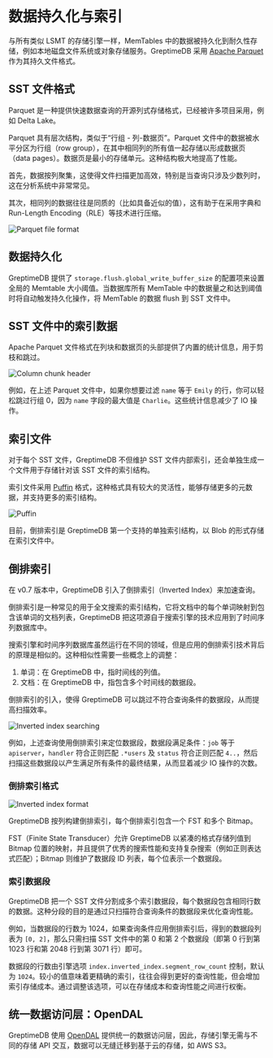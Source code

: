 # 数据持久化与索引

与所有类似 LSMT 的存储引擎一样，MemTables 中的数据被持久化到耐久性存储，例如本地磁盘文件系统或对象存储服务。GreptimeDB 采用 [Apache Parquet][1] 作为其持久文件格式。

## SST 文件格式

Parquet 是一种提供快速数据查询的开源列式存储格式，已经被许多项目采用，例如 Delta Lake。

Parquet 具有层次结构，类似于“行组 - 列-数据页”。Parquet 文件中的数据被水平分区为行组（row group），在其中相同列的所有值一起存储以形成数据页（data pages）。数据页是最小的存储单元。这种结构极大地提高了性能。

首先，数据按列聚集，这使得文件扫描更加高效，特别是当查询只涉及少数列时，这在分析系统中非常常见。

其次，相同列的数据往往是同质的（比如具备近似的值），这有助于在采用字典和 Run-Length Encoding（RLE）等技术进行压缩。

![Parquet file format](/parquet-file-format.png)

## 数据持久化

GreptimeDB 提供了 `storage.flush.global_write_buffer_size` 的配置项来设置全局的 Memtable 大小阈值。当数据库所有 MemTable 中的数据量之和达到阈值时将自动触发持久化操作，将 MemTable 的数据 flush 到 SST 文件中。


## SST 文件中的索引数据

Apache Parquet 文件格式在列块和数据页的头部提供了内置的统计信息，用于剪枝和跳过。

![Column chunk header](/column-chunk-header.png)

例如，在上述 Parquet 文件中，如果你想要过滤 `name` 等于 `Emily` 的行，你可以轻松跳过行组 0，因为 `name` 字段的最大值是 `Charlie`。这些统计信息减少了 IO 操作。


## 索引文件

对于每个 SST 文件，GreptimeDB 不但维护 SST 文件内部索引，还会单独生成一个文件用于存储针对该 SST 文件的索引结构。

索引文件采用 [Puffin][3] 格式，这种格式具有较大的灵活性，能够存储更多的元数据，并支持更多的索引结构。

![Puffin](/puffin.png)

目前，倒排索引是 GreptimeDB 第一个支持的单独索引结构，以 Blob 的形式存储在索引文件中。


## 倒排索引

在 v0.7 版本中，GreptimeDB 引入了倒排索引（Inverted Index）来加速查询。

倒排索引是一种常见的用于全文搜索的索引结构，它将文档中的每个单词映射到包含该单词的文档列表，GreptimeDB 把这项源自于搜索引擎的技术应用到了时间序列数据库中。

搜索引擎和时间序列数据库虽然运行在不同的领域，但是应用的倒排索引技术背后的原理是相似的。这种相似性需要一些概念上的调整：
1. 单词：在 GreptimeDB 中，指时间线的列值。
2. 文档：在 GreptimeDB 中，指包含多个时间线的数据段。

倒排索引的引入，使得 GreptimeDB 可以跳过不符合查询条件的数据段，从而提高扫描效率。

![Inverted index searching](/inverted-index-searching.png)

例如，上述查询使用倒排索引来定位数据段，数据段满足条件：`job` 等于 `apiserver`，`handler` 符合正则匹配 `.*users` 及 `status` 符合正则匹配 `4..`，然后扫描这些数据段以产生满足所有条件的最终结果，从而显着减少 IO 操作的次数。

### 倒排索引格式

![Inverted index format](/inverted-index-format.png)

GreptimeDB 按列构建倒排索引，每个倒排索引包含一个 FST 和多个 Bitmap。

FST（Finite State Transducer）允许 GreptimeDB 以紧凑的格式存储列值到 Bitmap 位置的映射，并且提供了优秀的搜索性能和支持复杂搜索（例如正则表达式匹配）；Bitmap 则维护了数据段 ID 列表，每个位表示一个数据段。


### 索引数据段

GreptimeDB 把一个 SST 文件分割成多个索引数据段，每个数据段包含相同行数的数据。这种分段的目的是通过只扫描符合查询条件的数据段来优化查询性能。

例如，当数据段的行数为 1024，如果查询条件应用倒排索引后，得到的数据段列表为 `[0, 2]`，那么只需扫描 SST 文件中的第 0 和第 2 个数据段（即第 0 行到第 1023 行和第 2048 行到第 3071 行）即可。

数据段的行数由引擎选项 `index.inverted_index.segment_row_count` 控制，默认为 `1024`。较小的值意味着更精确的索引，往往会得到更好的查询性能，但会增加索引存储成本。通过调整该选项，可以在存储成本和查询性能之间进行权衡。


## 统一数据访问层：OpenDAL

GreptimeDB 使用 [OpenDAL][2] 提供统一的数据访问层，因此，存储引擎无需与不同的存储 API 交互，数据可以无缝迁移到基于云的存储，如 AWS S3。

[1]: https://parquet.apache.org
[2]: https://github.com/datafuselabs/opendal
[3]: https://iceberg.apache.org/puffin-spec
